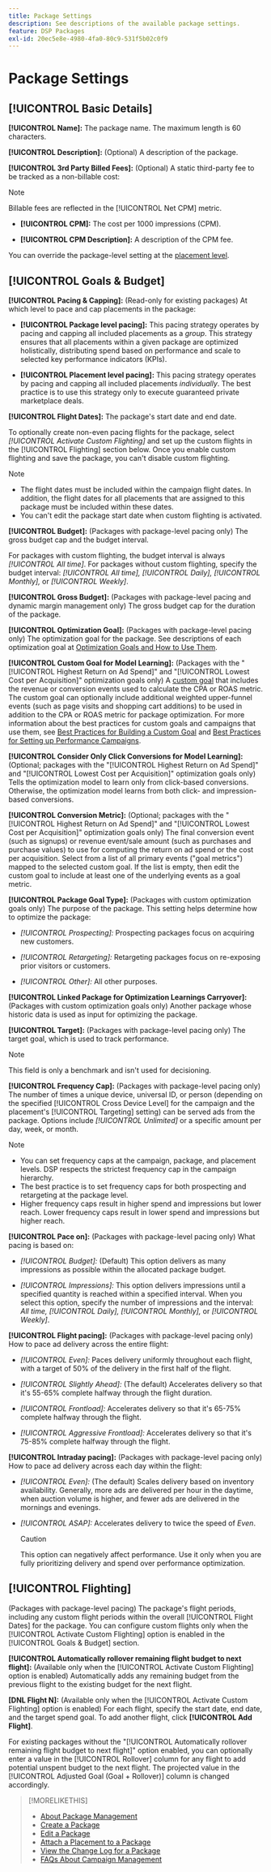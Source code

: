 ```yaml
---
title: Package Settings
description: See descriptions of the available package settings.
feature: DSP Packages
exl-id: 20ec5e8e-4980-4fa0-80c9-531f5b02c0f9
---
```

# Package Settings

## [!UICONTROL Basic Details]

**[!UICONTROL Name]:** The package name. The maximum length is 60 characters.

**[!UICONTROL Description]:** (Optional) A description of the package.

**[!UICONTROL 3rd Party Billed Fees]:** (Optional) A static third-party fee to be tracked as a non-billable cost:

>[!NOTE]
>
>Billable fees are reflected in the [!UICONTROL Net CPM] metric.
>
* **[!UICONTROL CPM]:** The cost per 1000 impressions (CPM).

* **[!UICONTROL CPM Description]:** A description of the CPM fee.

You can override the package-level setting at the [placement level](/help/dsp/campaign-management/placements/placement-settings.md).

## [!UICONTROL Goals & Budget]

**[!UICONTROL Pacing & Capping]:** (Read-only for existing packages) At which level to pace and cap placements in the package:

* **[!UICONTROL Package level pacing]:** This pacing strategy operates by pacing and capping all included placements as a *group*. This strategy ensures that all placements within a given package are optimized holistically, distributing spend based on performance and scale to selected key performance indicators (KPIs).

* **[!UICONTROL Placement level pacing]:**  This pacing strategy operates by pacing and capping all included placements *individually*. The best practice is to use this strategy only to execute guaranteed private marketplace deals.

**[!UICONTROL Flight Dates]:** The package's start date and end date.

To optionally create non-even pacing flights for the package, select *[!UICONTROL *Activate Custom Flighting]** and set up the custom flights in the [!UICONTROL Flighting] section below. Once you enable custom flighting and save the package, you can't disable custom flighting.

>[!NOTE]
>
>* The flight dates must be included within the campaign flight dates. In addition, the flight dates for all placements that are assigned to this package must be included within these dates.
> * You can't edit the package start date when custom flighting is activated.

**[!UICONTROL Budget]:** (Packages with package-level pacing only) The gross budget cap and the budget interval.

For packages with custom flighting, the budget interval is always *[!UICONTROL All time]*. For packages without custom flighting, specify the budget interval: *[!UICONTROL All time],* *[!UICONTROL Daily],* *[!UICONTROL Monthly],* or *[!UICONTROL Weekly]*.

**[!UICONTROL Gross Budget]:** (Packages with package-level pacing and dynamic margin management only) The gross budget cap for the duration of the package.

**[!UICONTROL Optimization Goal]:** (Packages with package-level pacing only) The optimization goal for the package. See descriptions of each optimization goal at [Optimization Goals and How to Use Them](/help/dsp/optimization/optimization-goals.md).

**[!UICONTROL Custom Goal for Model Learning]:** (Packages with the "[!UICONTROL Highest Return on Ad Spend]" and "[!UICONTROL Lowest Cost per Acquisition]" optimization goals only) A [custom goal](/help/dsp/optimization/custom-goal.md) that includes the revenue or conversion events used to calculate the CPA or ROAS metric. The custom goal can optionally include additional weighted upper-funnel events (such as page visits and shopping cart additions) to be used in addition to the CPA or ROAS metric for package optimization. For more information about the best practices for custom goals and campaigns that use them, see [Best Practices for Building a Custom Goal](/help/dsp/optimization/custom-goal.md#custom-goal-best-practices) and [Best Practices for Setting up Performance Campaigns](/help/dsp/optimization/campaign-best-practices-performance.md).<!-- At some point, all of the objectives will be prefixed with "ADSP " -->

**[!UICONTROL Consider Only Click Conversions for Model Learning]:** (Optional; packages with the "[!UICONTROL Highest Return on Ad Spend]" and "[!UICONTROL Lowest Cost per Acquisition]" optimization goals only) Tells the optimization model to learn only from click-based conversions. Otherwise, the optimization model learns from both click- and impression-based conversions.

**[!UICONTROL Conversion Metric]:** (Optional; packages with the "[!UICONTROL Highest Return on Ad Spend]" and "[!UICONTROL Lowest Cost per Acquisition]" optimization goals only) The final conversion event (such as signups) or revenue event/sale amount (such as purchases and purchase values) to use for computing the return on ad spend or the cost per acquisition. Select from a list of all primary events ("goal metrics") mapped to the selected custom goal. If the list is empty, then edit the custom goal to include at least one of the underlying events as a goal metric. 

**[!UICONTROL Package Goal Type]:** (Packages with custom optimization goals only) The purpose of the package. This setting helps determine how to optimize the package:

* *[!UICONTROL Prospecting]:* Prospecting packages focus on acquiring new customers.

* *[!UICONTROL Retargeting]:* Retargeting packages focus on re-exposing prior visitors or customers.

* *[!UICONTROL Other]:* All other purposes.

**[!UICONTROL Linked Package for Optimization Learnings Carryover]:** (Packages with custom optimization goals only) Another package whose historic data is used as input for optimizing the package.

**[!UICONTROL Target]:** (Packages with package-level pacing only) The target goal, which is used to track performance.

>[!NOTE]
>
>This field is only a benchmark and isn't used for decisioning.

**[!UICONTROL Frequency Cap]:** (Packages with package-level pacing only) The number of times a unique device, universal ID, or person (depending on the specified [!UICONTROL Cross Device Level] for the campaign and the placement's [!UICONTROL Targeting] setting) can be served ads from the package. Options include *[!UICONTROL Unlimited]* or a specific amount per day, week, or month.

>[!NOTE]
>
>* You can set frequency caps at the campaign, package, and placement levels. DSP respects the strictest frequency cap in the campaign hierarchy.
>* The best practice is to set frequency caps for both prospecting and retargeting at the package level.
> * Higher frequency caps result in higher spend and impressions but lower reach. Lower frequency caps result in lower spend and impressions but higher reach.

**[!UICONTROL Pace on]:** (Packages with package-level pacing only) What pacing is based on:

* *[!UICONTROL Budget]:* (Default) This option delivers as many impressions as possible within the allocated package budget.

* *[!UICONTROL Impressions]:* This option delivers impressions until a specified quantity is reached within a specified interval. When you select this option, specify the number of impressions and the interval: *All time,* *[!UICONTROL Daily],* *[!UICONTROL Monthly],* or *[!UICONTROL Weekly]*.

**[!UICONTROL Flight pacing]:** (Packages with package-level pacing only) How to pace ad delivery across the entire flight:

* *[!UICONTROL Even]:* Paces delivery uniformly throughout each flight, with a target of 50% of the delivery in the first half of the flight.

* *[!UICONTROL Slightly Ahead]:* (The default) Accelerates delivery so that it's 55-65% complete halfway through the flight duration.

* *[!UICONTROL Frontload]:* Accelerates delivery so that it's 65-75% complete halfway through the flight.

* *[!UICONTROL Aggressive Frontload]:* Accelerates delivery so that it's 75-85% complete halfway through the flight.

**[!UICONTROL Intraday pacing]:** (Packages with package-level pacing only) How to pace ad delivery across each day within the flight:

* *[!UICONTROL Even]:* (The default) Scales delivery based on inventory availability. Generally, more ads are delivered per hour in the daytime, when auction volume is higher, and fewer ads are delivered in the mornings and evenings.

* *[!UICONTROL ASAP]:* Accelerates delivery to twice the speed of *Even*. 

   >[!CAUTION]
   >
   >This option can negatively affect performance. Use it only when you are fully prioritizing delivery and spend over performance optimization.

## [!UICONTROL Flighting]

(Packages with package-level pacing) The package's flight periods, including any custom flight periods within the overall [!UICONTROL Flight Dates] for the package. You can configure custom flights only when the [!UICONTROL Activate Custom Flighting] option is enabled in the [!UICONTROL Goals & Budget] section.

**[!UICONTROL Automatically rollover remaining flight budget to next flight]:** (Available only when the [!UICONTROL Activate Custom Flighting] option is enabled) Automatically adds any remaining budget from the previous flight to the existing budget for the next flight.

**[DNL Flight N]:** (Available only when the [!UICONTROL Activate Custom Flighting] option is enabled) For each flight, specify the start date, end date, and the target spend goal. To add another flight, click **[!UICONTROL Add Flight]**.

For existing packages without the "[!UICONTROL Automatically rollover remaining flight budget to next flight]" option enabled, you can optionally enter a value in the [!UICONTROL Rollover] column for any flight to add potential unspent budget to the next flight. The projected value in the [!UICONTROL Adjusted Goal (Goal + Rollover)] column is changed accordingly.<!-- clarify usage -->

>[!MORELIKETHIS]
>
>* [About Package Management](package-about.md)
>* [Create a Package](package-create.md)
>* [Edit a Package](package-edit.md)
>* [Attach a Placement to a Package](package-attach-placement.md)
>* [View the Change Log for a Package](package-change-log.md)
>* [FAQs About Campaign Management](/help/dsp/campaign-management/faq-campaign-management.md)
